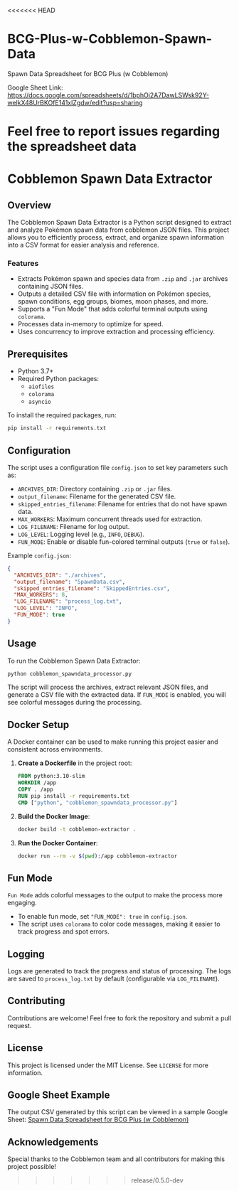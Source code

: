<<<<<<< HEAD
# BCG-Plus-w-Cobblemon-Spawn-Data
Spawn Data Spreadsheet for BCG Plus (w Cobblemon)

Google Sheet Link:
https://docs.google.com/spreadsheets/d/1bphOi2A7DawLSWsk92Y-welkX48UrBKOfE141xIZgdw/edit?usp=sharing

Feel free to report issues regarding the spreadsheet data
=======
# Cobblemon Spawn Data Extractor

## Overview
The Cobblemon Spawn Data Extractor is a Python script designed to extract and analyze Pokémon spawn data from cobblemon JSON files. This project allows you to efficiently process, extract, and organize spawn information into a CSV format for easier analysis and reference.

### Features
- Extracts Pokémon spawn and species data from `.zip` and `.jar` archives containing JSON files.
- Outputs a detailed CSV file with information on Pokémon species, spawn conditions, egg groups, biomes, moon phases, and more.
- Supports a "Fun Mode" that adds colorful terminal outputs using `colorama`.
- Processes data in-memory to optimize for speed.
- Uses concurrency to improve extraction and processing efficiency.

## Prerequisites
- Python 3.7+
- Required Python packages:
  - `aiofiles`
  - `colorama`
  - `asyncio`

To install the required packages, run:
```bash
pip install -r requirements.txt
```

## Configuration
The script uses a configuration file `config.json` to set key parameters such as:
- `ARCHIVES_DIR`: Directory containing `.zip` or `.jar` files.
- `output_filename`: Filename for the generated CSV file.
- `skipped_entries_filename`: Filename for entries that do not have spawn data.
- `MAX_WORKERS`: Maximum concurrent threads used for extraction.
- `LOG_FILENAME`: Filename for log output.
- `LOG_LEVEL`: Logging level (e.g., `INFO`, `DEBUG`).
- `FUN_MODE`: Enable or disable fun-colored terminal outputs (`true` or `false`).

Example `config.json`:
```json
{
  "ARCHIVES_DIR": "./archives",
  "output_filename": "SpawnData.csv",
  "skipped_entries_filename": "SkippedEntries.csv",
  "MAX_WORKERS": 8,
  "LOG_FILENAME": "process_log.txt",
  "LOG_LEVEL": "INFO",
  "FUN_MODE": true
}
```

## Usage
To run the Cobblemon Spawn Data Extractor:
```bash
python cobblemon_spawndata_processor.py
```

The script will process the archives, extract relevant JSON files, and generate a CSV file with the extracted data. If `FUN_MODE` is enabled, you will see colorful messages during the processing.

## Docker Setup
A Docker container can be used to make running this project easier and consistent across environments.
1. **Create a Dockerfile** in the project root:
    ```dockerfile
    FROM python:3.10-slim
    WORKDIR /app
    COPY . /app
    RUN pip install -r requirements.txt
    CMD ["python", "cobblemon_spawndata_processor.py"]
    ```
2. **Build the Docker Image**:
    ```bash
    docker build -t cobblemon-extractor .
    ```
3. **Run the Docker Container**:
    ```bash
    docker run --rm -v $(pwd):/app cobblemon-extractor
    ```

## Fun Mode
`Fun Mode` adds colorful messages to the output to make the process more engaging.
- To enable fun mode, set `"FUN_MODE": true` in `config.json`.
- The script uses `colorama` to color code messages, making it easier to track progress and spot errors.

## Logging
Logs are generated to track the progress and status of processing. The logs are saved to `process_log.txt` by default (configurable via `LOG_FILENAME`).

## Contributing
Contributions are welcome! Feel free to fork the repository and submit a pull request.

## License
This project is licensed under the MIT License. See `LICENSE` for more information.

## Google Sheet Example
The output CSV generated by this script can be viewed in a sample Google Sheet:
[Spawn Data Spreadsheet for BCG Plus (w Cobblemon)](https://docs.google.com/spreadsheets/d/1bphOi2A7DawLSWsk92Y-welkX48UrBKOfE141xIZgdw/edit?usp=sharing)

## Acknowledgements
Special thanks to the Cobblemon team and all contributors for making this project possible!

>>>>>>> release/0.5.0-dev
